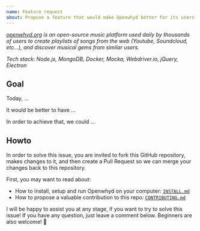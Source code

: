 ```yaml
---
name: Feature request
about: Propose a feature that would make Openwhyd better for its users
---
```


<!-- This section gives a bit of context for new contributors -->

_[openwhyd.org](https://openwhyd.org) is an open-source music platform used daily by thousands of users to create playlists of songs from the web (Youtube, Soundcloud, etc...), and discover musical gems from similar users._

_Tech stack: Node.js, MongoDB, Docker, Mocka, Webdriver.io, jQuery, Electron_

## Goal

Today, ... <!-- describe the situation/usage BEFORE the existence of the feature -->

It would be better to have ... <!-- describe the value provided by the feature -->

In order to achieve that, we could ... <!-- (optional) provide solutions, ideas and/or an action plan -->

<!-- Screenshots and images are appreciated, to illustrate the current situation and your feature -->

## Howto

<!-- This section explains how to contribute successfully to Openwhyd's repo -->

In order to solve this issue, you are invited to fork this GitHub repository, makes changes to it, and then create a Pull Request so we can merge your changes back to this repository.

First, you may want to read about:

- How to install, setup and run Openwhyd on your computer: [`INSTALL.md`](https://github.com/openwhyd/openwhyd/blob/main/docs/INSTALL.md)
- How to propose a valuable contribution to this repo: [`CONTRIBUTING.md`](https://github.com/openwhyd/openwhyd/blob/main/docs/CONTRIBUTING.md)

I will be happy to assist you at any stage, if you want to try to solve this issue! If you have any question, just leave a comment below. Beginners are also welcome! 🤗
